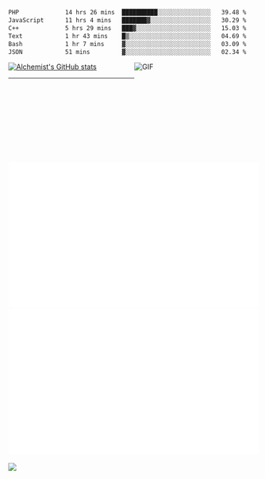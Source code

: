 <!--START_SECTION:waka-->

```text
PHP             14 hrs 26 mins  ██████████░░░░░░░░░░░░░░░   39.48 %
JavaScript      11 hrs 4 mins   ███████▓░░░░░░░░░░░░░░░░░   30.29 %
C++             5 hrs 29 mins   ███▓░░░░░░░░░░░░░░░░░░░░░   15.03 %
Text            1 hr 43 mins    █▒░░░░░░░░░░░░░░░░░░░░░░░   04.69 %
Bash            1 hr 7 mins     ▓░░░░░░░░░░░░░░░░░░░░░░░░   03.09 %
JSON            51 mins         ▓░░░░░░░░░░░░░░░░░░░░░░░░   02.34 %
```

<!--END_SECTION:waka-->

[![Alchemist's GitHub stats](https://github-readme-stats.vercel.app/api?username=DrMaxis&show_icons=true&theme=outrun&count_private=true)](#)
<img align="right" alt="GIF" src="https://user-images.githubusercontent.com/5355808/139111924-210cc6fa-9fb1-4dac-929d-6324a5836a92.gif" width="250" height="200" />
<hr />

![](https://raw.githubusercontent.com/DrMaxis/github-stats-transparent/output/generated/overview.svg)
![](https://raw.githubusercontent.com/DrMaxis/github-stats-transparent/output/generated/languages.svg)

 
<a href="https://count.getloli.com/"><img src="https://count.getloli.com/get/@:maxis-the-alchemist?theme=rule34"></a>
<!-- https://count.getloli.com/get/@alchemist?theme=rule34 -->
<br>
